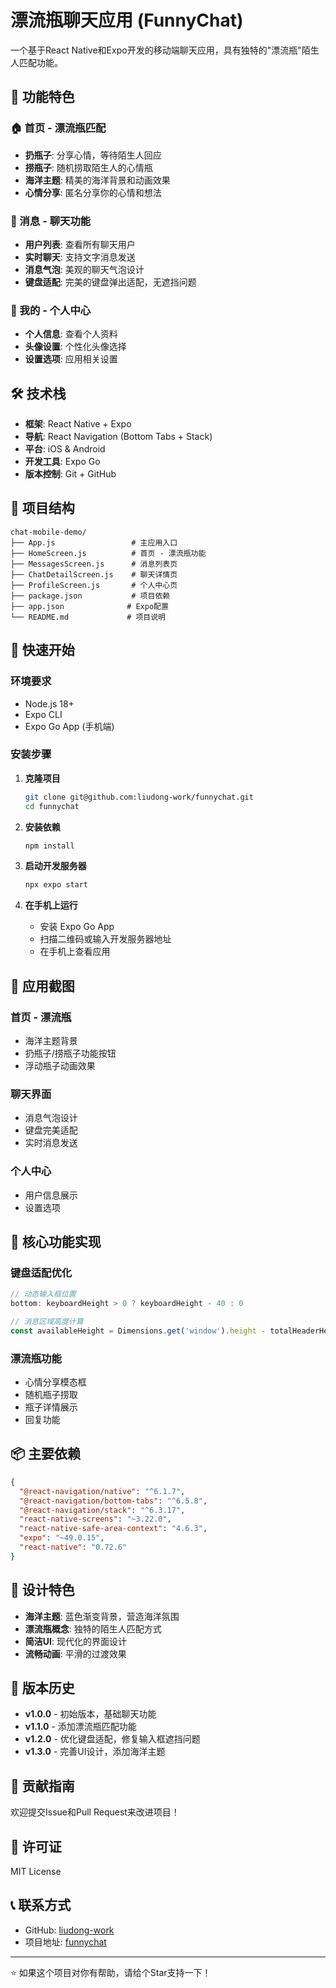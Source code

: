 # 漂流瓶聊天应用 (FunnyChat)

一个基于React Native和Expo开发的移动端聊天应用，具有独特的"漂流瓶"陌生人匹配功能。

## 🌊 功能特色

### 🏠 首页 - 漂流瓶匹配
- **扔瓶子**: 分享心情，等待陌生人回应
- **捞瓶子**: 随机捞取陌生人的心情瓶
- **海洋主题**: 精美的海洋背景和动画效果
- **心情分享**: 匿名分享你的心情和想法

### 💬 消息 - 聊天功能
- **用户列表**: 查看所有聊天用户
- **实时聊天**: 支持文字消息发送
- **消息气泡**: 美观的聊天气泡设计
- **键盘适配**: 完美的键盘弹出适配，无遮挡问题

### 👤 我的 - 个人中心
- **个人信息**: 查看个人资料
- **头像设置**: 个性化头像选择
- **设置选项**: 应用相关设置

## 🛠 技术栈

- **框架**: React Native + Expo
- **导航**: React Navigation (Bottom Tabs + Stack)
- **平台**: iOS & Android
- **开发工具**: Expo Go
- **版本控制**: Git + GitHub

## 📱 项目结构

```
chat-mobile-demo/
├── App.js                 # 主应用入口
├── HomeScreen.js          # 首页 - 漂流瓶功能
├── MessagesScreen.js      # 消息列表页
├── ChatDetailScreen.js    # 聊天详情页
├── ProfileScreen.js       # 个人中心页
├── package.json           # 项目依赖
├── app.json              # Expo配置
└── README.md             # 项目说明
```

## 🚀 快速开始

### 环境要求
- Node.js 18+
- Expo CLI
- Expo Go App (手机端)

### 安装步骤

1. **克隆项目**
   ```bash
   git clone git@github.com:liudong-work/funnychat.git
   cd funnychat
   ```

2. **安装依赖**
   ```bash
   npm install
   ```

3. **启动开发服务器**
   ```bash
   npx expo start
   ```

4. **在手机上运行**
   - 安装 Expo Go App
   - 扫描二维码或输入开发服务器地址
   - 在手机上查看应用

## 📸 应用截图

### 首页 - 漂流瓶
- 海洋主题背景
- 扔瓶子/捞瓶子功能按钮
- 浮动瓶子动画效果

### 聊天界面
- 消息气泡设计
- 键盘完美适配
- 实时消息发送

### 个人中心
- 用户信息展示
- 设置选项

## 🔧 核心功能实现

### 键盘适配优化
```javascript
// 动态输入框位置
bottom: keyboardHeight > 0 ? keyboardHeight - 40 : 0

// 消息区域高度计算
const availableHeight = Dimensions.get('window').height - totalHeaderHeight - dynamicInputHeight - (keyboardHeight > 0 ? keyboardHeight - 40 : 0) - 10;
```

### 漂流瓶功能
- 心情分享模态框
- 随机瓶子捞取
- 瓶子详情展示
- 回复功能

## 📦 主要依赖

```json
{
  "@react-navigation/native": "^6.1.7",
  "@react-navigation/bottom-tabs": "^6.5.8",
  "@react-navigation/stack": "^6.3.17",
  "react-native-screens": "~3.22.0",
  "react-native-safe-area-context": "4.6.3",
  "expo": "~49.0.15",
  "react-native": "0.72.6"
}
```

## 🎨 设计特色

- **海洋主题**: 蓝色渐变背景，营造海洋氛围
- **漂流瓶概念**: 独特的陌生人匹配方式
- **简洁UI**: 现代化的界面设计
- **流畅动画**: 平滑的过渡效果

## 🔄 版本历史

- **v1.0.0** - 初始版本，基础聊天功能
- **v1.1.0** - 添加漂流瓶匹配功能
- **v1.2.0** - 优化键盘适配，修复输入框遮挡问题
- **v1.3.0** - 完善UI设计，添加海洋主题

## 🤝 贡献指南

欢迎提交Issue和Pull Request来改进项目！

## 📄 许可证

MIT License

## 📞 联系方式

- GitHub: [liudong-work](https://github.com/liudong-work)
- 项目地址: [funnychat](https://github.com/liudong-work/funnychat)

---

⭐ 如果这个项目对你有帮助，请给个Star支持一下！
